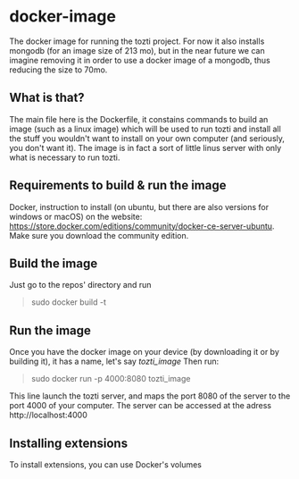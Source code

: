 # docker-image

The docker image for running the tozti project. For now it also installs mongodb 
(for an image size of 213 mo), but in the near future we can imagine removing it
in order to use a docker image of a mongodb, thus reducing the size to 70mo.

## What is that?

The main file here is the Dockerfile, it constains commands to build an image (such as a linux image) which will be used to run tozti and install all the stuff you wouldn't want to install on your own computer (and seriously, you don't want it).
The image is in fact a sort of little linus server with only what is necessary to run tozti.

## Requirements to build & run the image

Docker, instruction to install (on ubuntu, but there are also versions for windows or macOS) on the website: https://store.docker.com/editions/community/docker-ce-server-ubuntu.
Make sure you download the community edition.

## Build the image

Just go to the repos' directory and run 

> sudo docker build -t <the name you want to give>

## Run the image

Once you have the docker image on your device (by downloading it or by building it), it has a name, let's say *tozti_image*
Then run:

> sudo docker run -p 4000:8080 tozti_image

This line launch the tozti server, and maps the port 8080 of the server to the port 4000 of your computer. The server can be accessed at the adress http://localhost:4000

## Installing extensions

To install extensions, you can use Docker's volumes
